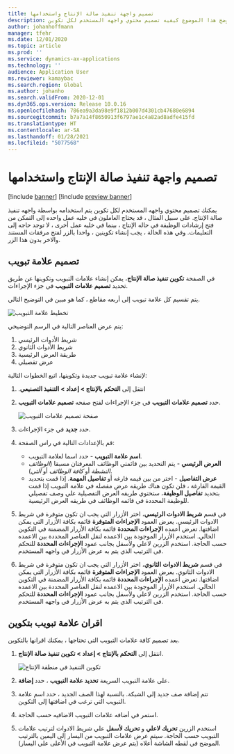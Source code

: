```yaml
---
title: تصميم واجهة تنفيذ صالة الإنتاج‬ واستخدامها
description: يوضح هذا الموضوع كيفيه تصميم محتوي واجهه المستخدم لكل تكوين.
author: johanhoffmann
manager: tfehr
ms.date: 12/01/2020
ms.topic: article
ms.prod: ''
ms.service: dynamics-ax-applications
ms.technology: ''
audience: Application User
ms.reviewer: kamaybac
ms.search.region: Global
ms.author: johanho
ms.search.validFrom: 2020-12-01
ms.dyn365.ops.version: Release 10.0.16
ms.openlocfilehash: 786ea9a3da98e9f1812b007d4301cb47680e6894
ms.sourcegitcommit: b7a7a14f8650913f6797ae1c4a82ad8adfe415fd
ms.translationtype: HT
ms.contentlocale: ar-SA
ms.lasthandoff: 01/28/2021
ms.locfileid: "5077568"
---
```

# <a name="design-the-production-floor-execution-interface"></a>تصميم واجهة تنفيذ صالة الإنتاج‬ واستخدامها

[!include [banner](../includes/banner.md)]
[!include [preview banner](../includes/preview-banner.md)]

يمكنك تصميم محتوي واجهه المستخدم لكل تكوين يتم استخدامه بواسطة واجهه تنفيذ صالة الإنتاج. علي سبيل المثال ، قد يحتاج العاملون في خليه عمل واحده إلى التمكن من فتح إرشادات الوظيفة في حاله الإنتاج ، بينما في خليه عمل أخرى ، لا توجد حاجه إلى التعليمات. وفي هذه الحالة ، يجب إنشاء تكوينين ، واحدا بالزر لفتح مرفقات المستند والاخر بدون هذا الزر.

## <a name="design-a-tab"></a>تصميم علامة تبويب

في الصفحة **تكوين تنفيذ صالة الإنتاج**، يمكن إنشاء علامات التبويب وتكوينها عن طريق تحديد **تصميم علامات التبويب** في جزء الإجراءات.

يتم تقسيم كل علامة تبويب إلى أربعه مقاطع ، كما هو مبين في التوضيح التالي.

![تخطيط علامة التبويب](media/pfe-tab-layout.png "تخطيط علامة التبويب")

يتم عرض العناصر التالية في الرسم التوضيحي:

1. شريط الأدوات الرئيسي
1. شريط الأدوات الثانوي
1. طريقة العرض الرئيسية
1. عرض تفصيلي

لإنشاء علامة تبويب جديدة وتكوينها، اتبع الخطوات التالية:

1. انتقل إلى **التحكم بالإنتاج &gt; إعداد &gt; ‏‫التنفيذ التصنيعي**.

1. حدد **تصميم علامات التبويب** في جزء الإجراءات لفتح صفحه **تصميم علامات التبويب**.

    ![صفحة تصميم علامات التبويب](media/pfe-design-tabs.png "صفحة تصميم علامات التبويب")

1. حدد **جديد** في جزء الإجراءات.

1. قم بالإعدادات التالية في راس الصفحة:

    - **اسم علامة التبويب** - حدد اسما لعلامة التبويب.
    - **العرض الرئيسي** - يتم التحديد بين قائمتي الوظائف المعرفتان مسبقا (*الوظائف النشطة* أو *كافة الوظائف* أو *آلتي*).
    - **عرض التفاصيل** - اختر من بين قيمه فارغه أو **تفاصيل المهمة**. إذا قمت بتحديد القيمة الفارغة ، فلن تكون هناك طريقه عرض مفصله في علامة التبويب إذا قمت بتحديد **تفاصيل الوظيفة**، ستحتوي طريقه العرض التفصيلية علي وصف تفصيلي للوظيفة المحددة في قائمه الوظائف في طريقه العرض الرئيسية.

1. في قسم **شريط الادوات الرئيسي**، اختر الأزرار التي يجب ان تكون متوفرة في شريط الادوات الرئيسي. يعرض العمود **الإجراءات المتوفرة** قائمه بكافة الأزرار التي يمكن اضافتها. تعرض أعمده **الإجراءات المحددة** قائمه بكافة الأزرار المضمنة في التكوين الحالي. استخدم الأزرار الموجودة بين الاعمده لنقل العناصر المحددة بين الاعمده حسب الحاجة. استخدم الزرين لاعلي ولأسفل بجانب عمود **الإجراءات المحددة** للتحكم في الترتيب الذي يتم به عرض الأزرار في واجهه المستخدم.

1. في قسم **شريط الادوات** **الثانوي**، اختر الأزرار التي يجب ان تكون متوفرة في شريط الادوات الثانوي. يعرض العمود **الإجراءات المتوفرة** قائمه بكافة الأزرار التي يمكن اضافتها. تعرض أعمده **الإجراءات المحددة** قائمه بكافة الأزرار المضمنة في التكوين الحالي. استخدم الأزرار الموجودة بين الاعمده لنقل العناصر المحددة بين الاعمده حسب الحاجة. استخدم الزرين لاعلي ولأسفل بجانب عمود **الإجراءات المحددة** للتحكم في الترتيب الذي يتم به عرض الأزرار في واجهه المستخدم.

## <a name="associate-a-tab-with-a-configuration"></a>اقران علامة تبويب بتكوين

بعد تصميم كافة علامات التبويب التي تحتاجها ، يمكنك اقرانها بالتكوين.

1. انتقل إلى **التحكم بالإنتاج &gt; إعداد &gt; تكوين تنفيذ صالة الإنتاج**.

    ![تكوين التنفيذ في منطقة الإنتاج‬](media/pfe-config-prod-floor-execution.png "تكوين التنفيذ في منطقة الإنتاج‬")

1. على علامة التبويب السريعة **تحديد علامة التبويب** ، حدد **إضافة**.

1. تتم إضافة صف جديد إلى الشبكة. بالنسبة لهذا الصف الجديد ، حدد اسم علامة التبويب التي ترغب في اضافتها إلى التكوين.

1. استمر في أضافه علامات التبويب الاضافيه حسب الحاجة.

1. استخدم الزرين **تحريك لاعلي** و **تحريك لأسفل** علي شريط الادوات لترتيب علامات التبويب حسب الحاجة. سيتم عرض علامات التبويب من اليسار إلى اليمين بالترتيب الموضح في لقطه الشاشة أعلاه (يتم عرض علامة التبويب في الأعلى علي اليسار).
